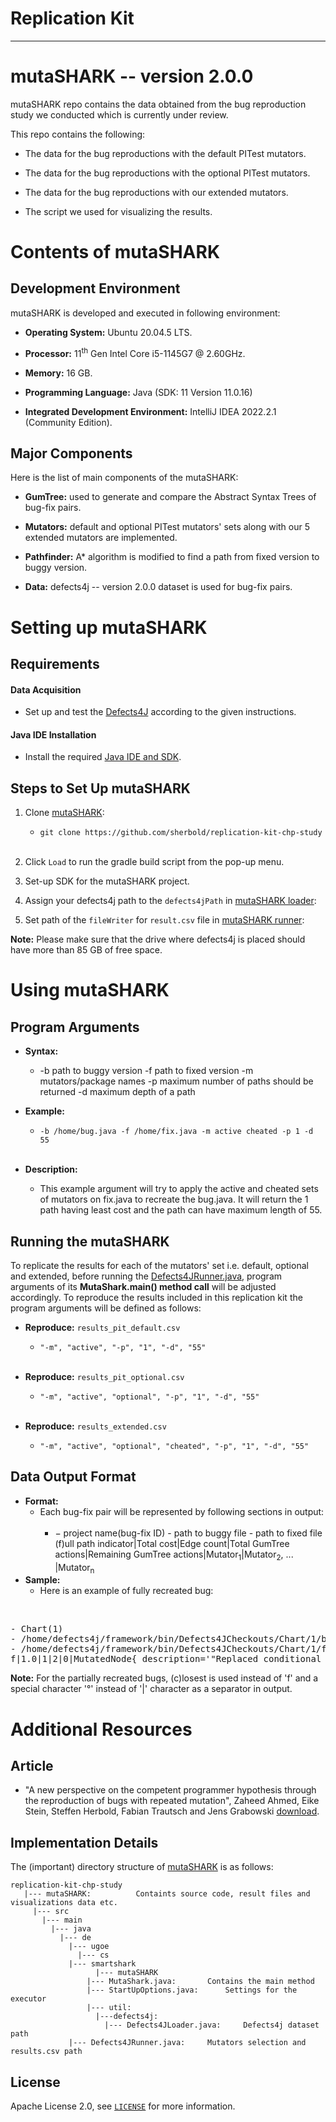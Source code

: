 Replication Kit
======
---
mutaSHARK -- version 2.0.0
================
mutaSHARK repo contains the data obtained from the bug reproduction study we conducted which is currently under review.

This repo contains the following:

- The data for the bug reproductions with the default PITest mutators.

- The data for the bug reproductions with the optional PITest mutators.

- The data for the bug reproductions with our extended mutators.

- The script we used for visualizing the results.

Contents of mutaSHARK
================

Development Environment
---------------
mutaSHARK is developed and executed in following environment:

- **Operating System:** Ubuntu 20.04.5 LTS.

- **Processor:** 11<sup>th</sup> Gen Intel Core i5-1145G7 @ 2.60GHz.

- **Memory:** 16 GB.

- **Programming Language:** Java (SDK: 11 Version 11.0.16)

- **Integrated Development Environment:** IntelliJ IDEA 2022.2.1 (Community Edition).

Major Components
---------------
Here is the list of main components of the mutaSHARK:

- **GumTree:** used to generate and compare the Abstract Syntax Trees of bug-fix pairs. 

- **Mutators:** default and optional PITest mutators' sets along with our 5 extended mutators are implemented. 

- **Pathfinder:** A* algorithm is modified to find a path from fixed version to buggy version.

- **Data:** defects4j -- version 2.0.0 dataset is used for bug-fix pairs.

Setting up mutaSHARK
================

Requirements
---------------- 
#### Data Acquisition
 - Set up and test the [Defects4J](https://github.com/rjust/defects4j) according to the given instructions.

#### Java IDE Installation
 - Install the required [Java IDE and SDK](https://www.jetbrains.com/idea).

	
Steps to Set Up mutaSHARK
----------------

1. Clone [mutaSHARK](https://github.com/sherbold/replication-kit-chp-study):
    
	- `git clone https://github.com/sherbold/replication-kit-chp-study`
 <br/><br/>
2. Click `Load` to run the gradle build script from the pop-up menu.

3. Set-up SDK for the mutaSHARK project.

4. Assign your defects4j path to the `defects4jPath` in [mutaSHARK loader](https://github.com/sherbold/replication-kit-chp-study/blob/main/mutaSHARK/src/main/java/de/ugoe/cs/smartshark/mutaSHARK/util/defects4j/Defects4JLoader.java):

5. Set path of the `fileWriter` for `result.csv` file in [mutaSHARK runner](https://github.com/sherbold/replication-kit-chp-study/blob/main/mutaSHARK/src/main/java/de/ugoe/cs/smartshark/mutaSHARK/util/defects4j/Defects4JRunner.java):

**Note:** Please make sure that the drive where defects4j is placed should have more than 85 GB of free space.

Using mutaSHARK
================


## Program Arguments

- **Syntax:**
	- -b path to buggy version -f path to fixed version -m mutators/package names -p maximum number of paths should be returned -d maximum depth of a path

- **Example:** 
	- `-b /home/bug.java -f /home/fix.java -m active cheated -p 1 -d 55`
<br/><br/>

- **Description:**
	- This example argument will try to apply the active and cheated sets of mutators on fix.java to recreate the bug.java. It will return the 1 path having least cost and the path can have maximum length of 55.

## Running the mutaSHARK
To replicate the results for each of the mutators' set i.e. default, optional and extended, before running the [Defects4JRunner.java](https://github.com/sherbold/replication-kit-chp-study/blob/main/mutaSHARK/src/main/java/de/ugoe/cs/smartshark/mutaSHARK/util/defects4j/Defects4JRunner.java), program arguments of its **MutaShark.main() method call** will be adjusted accordingly. To reproduce the results included in this replication kit the program arguments will be defined as follows:
  
- **Reproduce:** `results_pit_default.csv`
	- `"-m", "active", "-p", "1", "-d", "55"`
<br/><br/>
		
- **Reproduce:** `results_pit_optional.csv`
	- `"-m", "active", "optional", "-p", "1", "-d", "55"`
<br/><br/>

- **Reproduce:** `results_extended.csv`
	- `"-m", "active", "optional", "cheated", "-p", "1", "-d", "55"`	

## Data Output Format
- **Format:**
	- Each bug-fix pair will be represented by following sections in output:
<br/><br/>
		- − project name(bug-fix ID) - path to buggy file - path to fixed file (f)ull path indicator|Total cost|Edge count|Total GumTree actions|Remaining GumTree actions|Mutator<sub>1</sub>|Mutator<sub>2</sub>, ... |Mutator<sub>n</sub> 
- **Sample:** 
    - Here is an example of fully recreated bug:
 <br/>
 <pre>- Chart(1) <br>- /home/defects4j/framework/bin/Defects4JCheckouts/Chart/1/buggy/source/org/jfree/chart/renderer/category/AbstractCategoryItemRenderer.java <br>- /home/defects4j/framework/bin/Defects4JCheckouts/Chart/1/fixed/source/org/jfree/chart/renderer/category/AbstractCategoryItemRenderer.java <br>f|1.0|1|2|0|MutatedNode{ description='"Replaced conditional == with != @~19736", mutationOperator=de.ugoe.cs.smartshark.mutaSHARK.util.mutators.pitest.active.NegateConditionalsMutator@153231e, cost=1.0}</pre>

**Note:** For the partially recreated bugs, (c)losest is used instead of 'f' and a special character '°' instead of '|' character as a separator in output.


Additional Resources
================

Article
------------------
* "A new perspective on the competent programmer hypothesis through the reproduction of bugs with repeated mutation", 
	Zaheed Ahmed, Eike Stein, Steffen Herbold, Fabian Trautsch and Jens Grabowski
[download]().

Implementation Details
----------------------

[htmldocs]: http://defects4j.org/html_doc/index.html

The (important) directory structure of [mutaSHARK](https://github.com/sherbold/replication-kit-chp-study) is as follows:

    replication-kit-chp-study	
       |--- mutaSHARK:			Containts source code, result files and visualizations data etc.
         |--- src
           |--- main
           	 |--- java    
           	   |--- de
           	     |--- ugoe  
           	       |--- cs
           		 |--- smartshark           	
           	           |--- mutaSHARK
           		     |--- MutaShark.java:		Contains the main method
           		     |--- StartUpOptions.java:		Settings for the executor
           		     |--- util:      			
           		       |---defects4j: 
           		         |--- Defects4JLoader.java: 	Defects4j dataset path
				 |--- Defects4JRunner.java: 	Mutators selection and results.csv path
           
License
---------
Apache License 2.0, see [`LICENSE`](https://github.com/sherbold/replication-kit-chp-study/blob/main/LICENSE) for more information.
